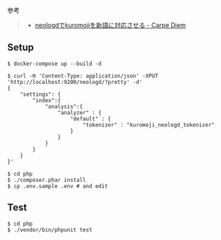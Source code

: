 参考

> * [neologdでkuromojiを新語に対応させる - Carpe Diem](https://christina04.hatenablog.com/entry/2016/05/18/193000)


## Setup

```
$ docker-compose up --build -d

$ curl -H 'Content-Type: application/json' -XPUT 'http://localhost:9200/neologd/?pretty' -d'
{
    "settings": {
        "index":{
            "analysis":{
                "analyzer" : {
                    "default" : {
                        "tokenizer" : "kuromoji_neologd_tokenizer"
                    }
                }
            }
        }
    }
}'

$ cd php
$ ./composer.phar install
$ cp .env.sample .env # and edit
```

## Test

```
$ cd php
$ ./vendor/bin/phpunit test
```
